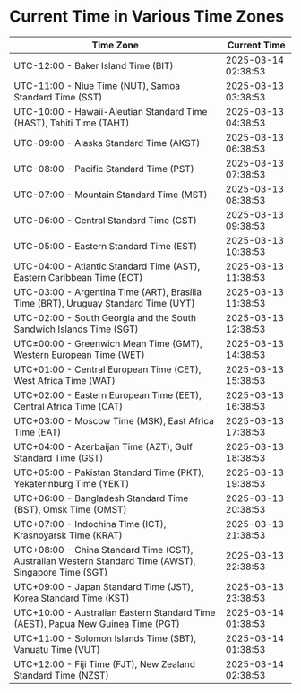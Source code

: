 # Current Time in Various Time Zones

| Time Zone | Current Time |
|-----------|--------------|
| UTC-12:00 - Baker Island Time (BIT) | 2025-03-14 02:38:53 |
| UTC-11:00 - Niue Time (NUT), Samoa Standard Time (SST) | 2025-03-13 03:38:53 |
| UTC-10:00 - Hawaii-Aleutian Standard Time (HAST), Tahiti Time (TAHT) | 2025-03-13 04:38:53 |
| UTC-09:00 - Alaska Standard Time (AKST) | 2025-03-13 06:38:53 |
| UTC-08:00 - Pacific Standard Time (PST) | 2025-03-13 07:38:53 |
| UTC-07:00 - Mountain Standard Time (MST) | 2025-03-13 08:38:53 |
| UTC-06:00 - Central Standard Time (CST) | 2025-03-13 09:38:53 |
| UTC-05:00 - Eastern Standard Time (EST) | 2025-03-13 10:38:53 |
| UTC-04:00 - Atlantic Standard Time (AST), Eastern Caribbean Time (ECT) | 2025-03-13 11:38:53 |
| UTC-03:00 - Argentina Time (ART), Brasília Time (BRT), Uruguay Standard Time (UYT) | 2025-03-13 11:38:53 |
| UTC-02:00 - South Georgia and the South Sandwich Islands Time (SGT) | 2025-03-13 12:38:53 |
| UTC±00:00 - Greenwich Mean Time (GMT), Western European Time (WET) | 2025-03-13 14:38:53 |
| UTC+01:00 - Central European Time (CET), West Africa Time (WAT) | 2025-03-13 15:38:53 |
| UTC+02:00 - Eastern European Time (EET), Central Africa Time (CAT) | 2025-03-13 16:38:53 |
| UTC+03:00 - Moscow Time (MSK), East Africa Time (EAT) | 2025-03-13 17:38:53 |
| UTC+04:00 - Azerbaijan Time (AZT), Gulf Standard Time (GST) | 2025-03-13 18:38:53 |
| UTC+05:00 - Pakistan Standard Time (PKT), Yekaterinburg Time (YEKT) | 2025-03-13 19:38:53 |
| UTC+06:00 - Bangladesh Standard Time (BST), Omsk Time (OMST) | 2025-03-13 20:38:53 |
| UTC+07:00 - Indochina Time (ICT), Krasnoyarsk Time (KRAT) | 2025-03-13 21:38:53 |
| UTC+08:00 - China Standard Time (CST), Australian Western Standard Time (AWST), Singapore Time (SGT) | 2025-03-13 22:38:53 |
| UTC+09:00 - Japan Standard Time (JST), Korea Standard Time (KST) | 2025-03-13 23:38:53 |
| UTC+10:00 - Australian Eastern Standard Time (AEST), Papua New Guinea Time (PGT) | 2025-03-14 01:38:53 |
| UTC+11:00 - Solomon Islands Time (SBT), Vanuatu Time (VUT) | 2025-03-14 01:38:53 |
| UTC+12:00 - Fiji Time (FJT), New Zealand Standard Time (NZST) | 2025-03-14 02:38:53 |
